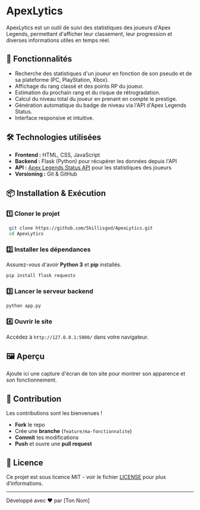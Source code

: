 # ApexLytics

ApexLytics est un outil de suivi des statistiques des joueurs d'Apex Legends, permettant d'afficher leur classement, leur progression et diverses informations utiles en temps réel.

## 🚀 Fonctionnalités

- Recherche des statistiques d'un joueur en fonction de son pseudo et de sa plateforme (PC, PlayStation, Xbox).
- Affichage du rang classé et des points RP du joueur.
- Estimation du prochain rang et du risque de rétrogradation.
- Calcul du niveau total du joueur en prenant en compte le prestige.
- Génération automatique du badge de niveau via l'API d'Apex Legends Status.
- Interface responsive et intuitive.

## 🛠️ Technologies utilisées

- **Frontend :** HTML, CSS, JavaScript
- **Backend :** Flask (Python) pour récupérer les données depuis l'API
- **API :** [Apex Legends Status API](https://apexlegendsstatus.com/) pour les statistiques des joueurs
- **Versioning :** Git & GitHub

## 📦 Installation & Exécution

### 1️⃣ Cloner le projet
```bash
 git clone https://github.com/Skillisgod/ApexLytics.git
 cd ApexLytics
```

### 2️⃣ Installer les dépendances
Assurez-vous d'avoir **Python 3** et **pip** installés.
```bash
pip install flask requests
```

### 3️⃣ Lancer le serveur backend
```bash
python app.py
```

### 4️⃣ Ouvrir le site
Accédez à `http://127.0.0.1:5000/` dans votre navigateur.

## 🖼️ Aperçu
Ajoute ici une capture d'écran de ton site pour montrer son apparence et son fonctionnement.

## 🤝 Contribution
Les contributions sont les bienvenues !
- **Fork** le repo
- Crée une **branche** (`feature/ma-fonctionnalite`)
- **Commit** tes modifications
- **Push** et ouvre une **pull request**

## 📜 Licence
Ce projet est sous licence MIT - voir le fichier [LICENSE](LICENSE) pour plus d’informations.

---
Développé avec ❤️ par [Ton Nom]


